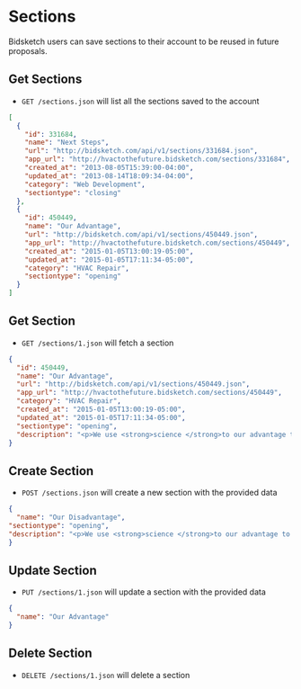 # Sections

Bidsketch users can save sections to their account to be reused in future proposals.

## Get Sections

* `GET /sections.json` will list all the sections saved to the account

```json
[
  {
    "id": 331684,
    "name": "Next Steps",
    "url": "http://bidsketch.com/api/v1/sections/331684.json",
    "app_url": "http://hvactothefuture.bidsketch.com/sections/331684",
    "created_at": "2013-08-05T15:39:00-04:00",
    "updated_at": "2013-08-14T18:09:34-04:00",
    "category": "Web Development",
    "sectiontype": "closing"
  },
  {
    "id": 450449,
    "name": "Our Advantage",
    "url": "http://bidsketch.com/api/v1/sections/450449.json",
    "app_url": "http://hvactothefuture.bidsketch.com/sections/450449",
    "created_at": "2015-01-05T13:00:19-05:00",
    "updated_at": "2015-01-05T17:11:34-05:00",
    "category": "HVAC Repair",
    "sectiontype": "opening"
  }
]
```

## Get Section

* `GET /sections/1.json` will fetch a section

```json
{
  "id": 450449,
  "name": "Our Advantage",
  "url": "http://bidsketch.com/api/v1/sections/450449.json",
  "app_url": "http://hvactothefuture.bidsketch.com/sections/450449",
  "category": "HVAC Repair",
  "created_at": "2015-01-05T13:00:19-05:00",
  "updated_at": "2015-01-05T17:11:34-05:00",
  "sectiontype": "opening",
  "description": "<p>We use <strong>science </strong>to our advantage to assess the problems with your HVAC system and go back in time to fix it as reliably as possible, before it becomes a problem.</p>"
}
```

## Create Section

* `POST /sections.json` will create a new section with the provided data

```json
{
  "name": "Our Disadvantage",
"sectiontype": "opening",
"description": "<p>We use <strong>science </strong>to our advantage to assess the problems with your HVAC system and go back in time to fix it as reliably as possible, before it becomes a problem.</p>"
}
```

## Update Section

* `PUT /sections/1.json` will update a section with the provided data

```json
{
  "name": "Our Advantage"
}
```

## Delete Section

* `DELETE /sections/1.json` will delete a section
